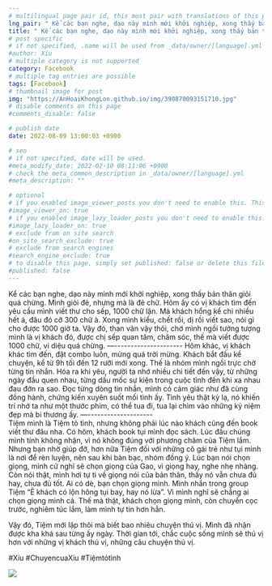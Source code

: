 ```yaml
---
# multilingual page pair id, this must pair with translations of this page. (This name must be unique)
lng_pair: " Kể các bạn nghe, dạo này mình mới khởi nghiệp, xong thấy bản thân giỏi quá chừng "
title: " Kể các bạn nghe, dạo này mình mới khởi nghiệp, xong thấy bản thân giỏi quá chừng "
# post specific
# if not specified, .name will be used from _data/owner/[language].yml
#author: Xíu
# multiple category is not supported
category: Facebook
# multiple tag entries are possible
tags: [Facebook]
# thumbnail image for post
img: "https://AnHoaiKhongLon.github.io/img/390870093151710.jpg"
# disable comments on this page
#comments_disable: false

# publish date
date: 2022-08-09 13:00:03 +0900

# seo
# if not specified, date will be used.
#meta_modify_date: 2022-02-10 08:11:06 +0900
# check the meta_common_description in _data/owner/[language].yml
#meta_description: ""

# optional
# if you enabled image_viewer_posts you don't need to enable this. This is only if image_viewer_posts = false
#image_viewer_on: true
# if you enabled image_lazy_loader_posts you don't need to enable this. This is only if image_lazy_loader_posts = false
#image_lazy_loader_on: true
# exclude from on site search
#on_site_search_exclude: true
# exclude from search engines
#search_engine_exclude: true
# to disable this page, simply set published: false or delete this file
#published: false
---
```


<!-- outline-start -->

Kể các bạn nghe, dạo này mình mới khởi nghiệp, xong thấy bản thân giỏi quá chừng. Mình giỏi đẻ, nhưng mà là đẻ chữ. Hôm ấy có vị khách tìm đến yêu cầu mình viết thư cho sếp, 1000 chữ lận. Mà khách hổng kể chi nhiều hết á, đâu đó cỡ 300 chữ à. Xong mình kiểu, chết rồi, dị rồi viết sao, nói gì cho được 1000 giờ ta. Vậy đó, than vãn vậy thôi, chớ mình ngồi tưởng tượng mình là vị khách đó, được chị sếp quan tâm, chăm sóc, thế mà viết được 1000 chữ, vi diệu quá chừng.
—-\-\-\-\-\-\-\-\-\-\-\-\-\-\-\-\-\-\-\-\-
Hôm khác, vị khách khác tìm đến, đặt combo luôn, mừng quá trời mừng. Khách bắt đầu kể chuyện, kể từ 9h tối đến 12 rưỡi mới xong. Thế là nhóm mình ngồi trực chờ từng tin nhắn. Hóa ra khi yêu, người ta nhớ nhiều chi tiết đến vậy, từ những ngày đầu quen nhau, từng dấu mốc sự kiện trong cuộc tình đến khi xa nhau đau đớn ra sao. Đọc từng dòng tin nhắn, mình có cảm giác như đã cùng đồng hành, chứng kiến xuyên suốt mối tình ấy. Tình yêu thật kỳ lạ, nó khiến trí nhớ ta như một thước phim, có thể tua đi, tua lại chìm vào những kỷ niệm đẹp mà bi thương ấy.
—-\-\-\-\-\-\-\-\-\-\-\-\-\-\-\-\-\-\-\-\
Tiệm mình là Tiệm tỏ tình, nhưng không phải lúc nào khách cũng đến book viết thư đâu nha. Có hôm, khách book tụi mình đọc sách. Lúc đầu chúng mình tính không nhận, vì nó không đúng với phương châm của Tiệm lắm. Nhưng bạn nhờ giúp đỡ, hơn nữa Tiệm đối với những cô gái trẻ như tụi mình là nơi để rèn luyện, nên sau khi bàn bạc, nhóm đồng ý. Lúc bạn nói chọn giọng, mình cứ nghĩ sẽ chọn giọng của Gao, vì giọng hay, nghe nhẹ nhàng. Còn nói thật, mình hơi tự ti về giọng nói của bản thân, thấy nó vẫn chưa đủ hay, chưa đủ tốt. Ai có dè, bạn chọn giọng mình. Mình nhắn trong group Tiệm “Ê khách có lộn hông tụi bay, hay nó lừa”. Vì mình nghĩ sẽ chẳng ai chọn giọng mình cả. Thế mà thật, khách chọn giọng mình, còn chuyển cọc trước, nghiêm túc lắm, làm mình tự tin hơn hẳn.

Vậy đó, Tiệm mới lập thôi mà biết bao nhiêu chuyện thú vị. Mình đã nhận được kha khá sau từng ấy ngày. Thời gian tới, chắc cuộc sống mình sẽ thú vị hơn với những vị khách thú vị, những câu chuyện thú vị.

#Xíu
#ChuyencuaXiu
#Tiệmtỏtình

<!-- outline-end -->

<img src= "https://AnHoaiKhongLon.github.io/img/390870093151710.jpg">